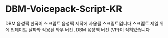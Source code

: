 # DBM-Voicepack-Script-KR
DBM 음성팩 한국어 스크립트
음성팩 제작에 사용될 스크립트입니다
스크립트 제일 위에 업데이트 날짜와 적용된 와우 버전, DBM 음성팩 버전 (VP)이 적혀있습니다
